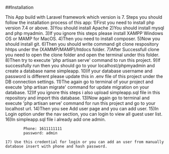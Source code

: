 ##Installation

This App build with Laravel framework which version is 7.
Steps you should follow the installation process of this app:
	1)First you need to install php version 7.4 or above.
	3)You should install Apache
	2)You should install mysql and php myadmin.
	3)If you ignore this steps please install XAMPP Windows OS or MAMP for MacOS.
	4)Then you need to install composer.
	5)Now you should install git.
	6)Then you should write command git clone respository hhtps under the (XAMMP/MAMP)/htdocs folder.
	7)After Successfull clone you need to open the clone folder and open the terminal under this folder.
	8)Then try to execute 'php artisan serve' command to run this project.
	9)If successfully run then you should go to your localhost/phpmyadmin and create a database name simpleapp.
	10)If your database username and password is different please update this in .env file of this project under the DB connection settings.
	11)The again go to terminal of your project and execute 'php artisan migrate' command for update migration on your database.
	12)If you ignore this steps i also upload simpleapp.sql file in this repository and import this database.
	13)Now again go to terminal and execute 'php artisan serve' command for run this project and go to your localhost url.
	14)Then you see Add user page and you can add user.
	15)In Login option under the nav section, you can login to view all guest user list.
	16)In simpleapp.sql file i already add one admin.

			Phone: 1611111111
			password: admin

    17) Use this credential for login or you can add an user from manually database insert with phone and hash password.